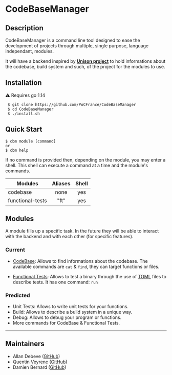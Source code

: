 # CodeBaseManager

## Description
CodeBaseManager is a command line tool designed to ease the development of projects through multiple, single purpose, language independant, modules.

It will have a backend inspired by **[Unison project](https://www.unisonweb.org/)** to hold informations about the codebase, build system and such, of the project for the modules to use.

## Installation

:warning: Requires go 1.14
```
 $ git clone https://github.com/PoCFrance/CodeBaseManager
 $ cd CodeBaseManager
 $ ./install.sh
```
## Quick Start

```
$ cbm module [command]
or
$ cbm help
```

If no command is provided then, depending on the module, you may enter a shell. This shell can execute a command at a time and the module's commands.

|        Modules    | Aliases | Shell |
|-------------------|:-------:|:-----:|
|codebase           | none    | yes |
|functional-tests   | "ft" | yes |

## Modules
A module fills up a specific task. In the future they will be able to interact with the backend and with each other (for specific features).

### Current

- [CodeBase](): Allows to find informations about the codebase. The available commands are `cat` & `find`, they can target functions or files.

- [Functional Tests](): Allows to test a binary through the use of [TOML](https://github.com/toml-lang/toml) files to describe tests. It has one command: `run`

### Predicted

- Unit Tests: Allows to write unit tests for your functions.
- Build: Allows to describe a build system in a unique way.
- Debug: Allows to debug your program or functions.
- More commands for CodeBase & Functional Tests.


------------
## Maintainers

 - Allan Debeve ([GitHub](https://github.com/Gfaim))
 - Quentin Veyrenc ([GitHub](https://github.com/VrncQuentin))
 - Damien Bernard ([GitHub](https://github.com/Encorpluptit))

